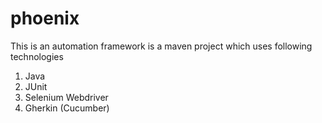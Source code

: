 # phoenix

This is an automation framework is a maven project which uses following technologies
1. Java
2. JUnit
3. Selenium Webdriver
4. Gherkin (Cucumber)
